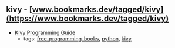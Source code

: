 kivy - [www.bookmarks.dev/tagged/kivy](https://www.bookmarks.dev/tagged/kivy)
---
* [Kivy Programming Guide](https://kivy.org/docs/guide-index.html)
    * tags: [free-programming-books](../tagged/free-programming-books.md), [python](../tagged/python.md), [kivy](../tagged/kivy.md)

